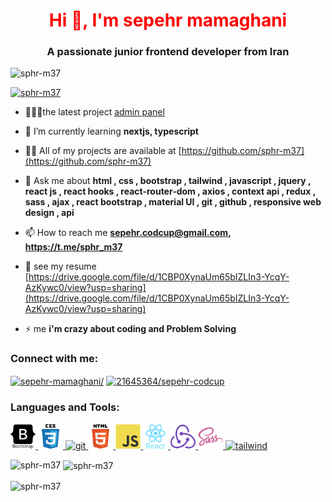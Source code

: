 <h1 style='color:red;' align="center">Hi 👋, I'm sepehr mamaghani</h1>
<h3 align="center">A passionate junior frontend developer from Iran</h3>

<p align="left"> <img src="https://komarev.com/ghpvc/?username=sphr-m37&label=Profile%20views&color=0e75b6&style=flat" alt="sphr-m37" /> </p>

<p align="left"> <a href="https://github.com/ryo-ma/github-profile-trophy"><img src="https://github-profile-trophy.vercel.app/?username=sphr-m37" alt="sphr-m37" /></a> </p>

- 👨🏻‍💻the latest project [admin panel](https://incandescent-lollipop-5f9bcb.netlify.app/)

- 🌱 I’m currently learning **nextjs, typescript**

- 👨‍💻 All of my projects are available at [https://github.com/sphr-m37](https://github.com/sphr-m37)

- 💬 Ask me about **html , css , bootstrap , tailwind , javascript , jquery , react js , react hooks , react-router-dom , axios , context api , redux , sass , ajax , react bootstrap , material UI , git , github , responsive web design , api**

- 📫 How to reach me **sepehr.codcup@gmail.com, https://t.me/sphr_m37**

- 📄 see my resume [https://drive.google.com/file/d/1CBP0XynaUm65bIZLIn3-YcqY-AzKywc0/view?usp=sharing](https://drive.google.com/file/d/1CBP0XynaUm65bIZLIn3-YcqY-AzKywc0/view?usp=sharing)

- ⚡ me **i'm crazy about coding and Problem Solving**

<h3 align="left">Connect with me:</h3>
<p align="left">
<a href="https://linkedin.com/in/sepehr-mamaghani/" target="blank"><img align="center" src="https://raw.githubusercontent.com/rahuldkjain/github-profile-readme-generator/master/src/images/icons/Social/linked-in-alt.svg" alt="sepehr-mamaghani/" height="30" width="40" /></a>
<a href="https://stackoverflow.com/users/21645364/sepehr-codcup" target="blank"><img align="center" src="https://raw.githubusercontent.com/rahuldkjain/github-profile-readme-generator/master/src/images/icons/Social/stack-overflow.svg" alt="21645364/sepehr-codcup" height="30" width="40" /></a>
</p>

<h3 align="left">Languages and Tools:</h3>
<p align="left"> <a href="https://getbootstrap.com" target="_blank" rel="noreferrer"> <img src="https://raw.githubusercontent.com/devicons/devicon/master/icons/bootstrap/bootstrap-plain-wordmark.svg" alt="bootstrap" width="40" height="40"/> </a> <a href="https://www.w3schools.com/css/" target="_blank" rel="noreferrer"> <img src="https://raw.githubusercontent.com/devicons/devicon/master/icons/css3/css3-original-wordmark.svg" alt="css3" width="40" height="40"/> </a> <a href="https://git-scm.com/" target="_blank" rel="noreferrer"> <img src="https://www.vectorlogo.zone/logos/git-scm/git-scm-icon.svg" alt="git" width="40" height="40"/> </a> <a href="https://www.w3.org/html/" target="_blank" rel="noreferrer"> <img src="https://raw.githubusercontent.com/devicons/devicon/master/icons/html5/html5-original-wordmark.svg" alt="html5" width="40" height="40"/> </a> <a href="https://developer.mozilla.org/en-US/docs/Web/JavaScript" target="_blank" rel="noreferrer"> <img src="https://raw.githubusercontent.com/devicons/devicon/master/icons/javascript/javascript-original.svg" alt="javascript" width="40" height="40"/> </a> <a href="https://reactjs.org/" target="_blank" rel="noreferrer"> <img src="https://raw.githubusercontent.com/devicons/devicon/master/icons/react/react-original-wordmark.svg" alt="react" width="40" height="40"/> </a> <a href="https://redux.js.org" target="_blank" rel="noreferrer"> <img src="https://raw.githubusercontent.com/devicons/devicon/master/icons/redux/redux-original.svg" alt="redux" width="40" height="40"/> </a> <a href="https://sass-lang.com" target="_blank" rel="noreferrer"> <img src="https://raw.githubusercontent.com/devicons/devicon/master/icons/sass/sass-original.svg" alt="sass" width="40" height="40"/> </a> <a href="https://tailwindcss.com/" target="_blank" rel="noreferrer"> <img src="https://www.vectorlogo.zone/logos/tailwindcss/tailwindcss-icon.svg" alt="tailwind" width="40" height="40"/> </a> </p>

<p><img align="left" src="https://github-readme-stats.vercel.app/api/top-langs?username=sphr-m37&show_icons=true&locale=en&layout=compact" alt="sphr-m37" /></p>

<p>&nbsp;<img align="center" src="https://github-readme-stats.vercel.app/api?username=sphr-m37&show_icons=true&locale=en" alt="sphr-m37" /></p>

<p><img align="center" src="https://github-readme-streak-stats.herokuapp.com/?user=sphr-m37&" alt="sphr-m37" /></p>
